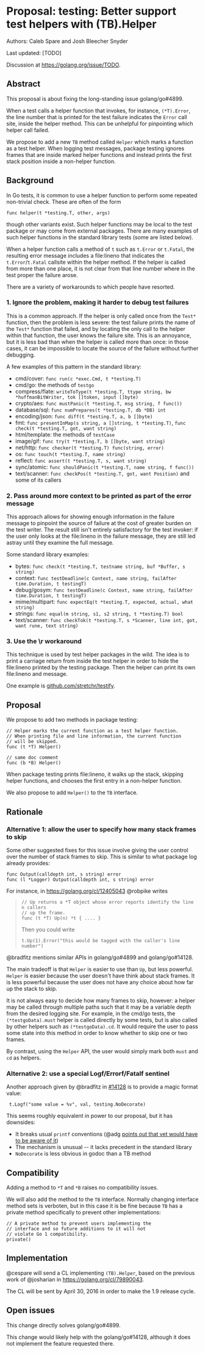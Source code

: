 # Proposal: testing: Better support test helpers with (TB).Helper

Authors: Caleb Spare and Josh Bleecher Snyder

Last updated: [TODO]

Discussion at https://golang.org/issue/TODO.

## Abstract

This proposal is about fixing the long-standing issue golang/go#4899.

When a test calls a helper function that invokes, for instance, `(*T).Error`,
the line number that is printed for the test failure indicates the `Error` call
site, inside the helper method. This can be unhelpful for pinpointing which
helper call failed.

We propose to add a new `TB` method called `Helper` which marks a function as a
test helper. When logging test messages, package testing ignores frames that are
inside marked helper functions and instead prints the first stack position
inside a non-helper function.

## Background

In Go tests, it is common to use a helper function to perform some repeated
non-trivial check. These are often of the form

    func helper(t *testing.T, other, args)

though other variants exist. Such helper functions may be local to the test
package or may come from external packages. There are many examples of such
helper functions in the standard library tests (some are listed below).

When a helper function calls a method of `t` such as `t.Error` or `t.Fatal`, the
resulting error message includes a file:lineno that indicates the
`t.Error`/`t.Fatal` callsite within the helper method. If the helper is called
from more than one place, it is not clear from that line number where in the
test proper the failure arose.

There are a variety of workarounds to which people have resorted.

### 1. Ignore the problem, making it harder to debug test failures

This is a common approach. If the helper is only called once from the `Test*`
function, then the problem is less severe: the test failure prints the name of
the `Test*` function that failed, and by locating the only call to the helper
within that function, the user knows the failure site. This is an annoyance, but
it is less bad than when the helper is called more than once: in those cases, it
can be impossible to locate the source of the failure without further debugging.

A few examples of this pattern in the standard library:

- cmd/cover: `func run(c *exec.Cmd, t *testing.T)`
- cmd/go: the methods of `testgo`
- compress/flate: `writeToType(t *testing.T, ttype string, bw *huffmanBitWriter, tok []token, input []byte)`
- crypto/aes: `func mustPanic(t *testing.T, msg string, f func())`
- database/sql: `func numPrepares(t *testing.T, db *DB) int`
- encoding/json: `func diff(t *testing.T, a, b []byte)`
- fmt: `func presentInMap(s string, a []string, t *testing.T)`, `func check(t *testing.T, got, want string)`
- html/template: the methods of `testCase`
- image/gif: `func try(t *testing.T, b []byte, want string)`
- net/http: `func checker(t *testing.T) func(string, error)`
- os: `func touch(t *testing.T, name string)`
- reflect: `func assert(t *testing.T, s, want string)`
- sync/atomic: `func shouldPanic(t *testing.T, name string, f func())`
- text/scanner: `func checkPos(t *testing.T, got, want Position)` and some of
  its callers

### 2. Pass around more context to be printed as part of the error message

This approach allows for showing enough information in the failure message to
pinpoint the source of failure at the cost of greater burden on the test writer.
The result still isn't entirely satisfactory for the test invoker: if the user
only looks at the file:lineno in the failure message, they are still led astray
until they examine the full message.

Some standard library examples:

- bytes: `func check(t *testing.T, testname string, buf *Buffer, s string)`
- context: `func testDeadline(c Context, name string, failAfter time.Duration, t testingT)`
- debug/gosym: `func testDeadline(c Context, name string, failAfter time.Duration, t testingT)`
- mime/multipart: `func expectEq(t *testing.T, expected, actual, what string)`
- strings: `func equal(m string, s1, s2 string, t *testing.T) bool`
- text/scanner: `func checkTok(t *testing.T, s *Scanner, line int, got, want rune, text string)`

### 3. Use the \r workaround

This technique is used by test helper packages in the wild. The idea is to print
a carriage return from inside the test helper in order to hide the file:lineno
printed by the testing package. Then the helper can print its own file:lineno
and message.

One example is
[github.com/stretchr/testify](https://github.com/stretchr/testify/blob/2402e8e7a02fc811447d11f881aa9746cdc57983/assert/assertions.go#L226).

## Proposal

We propose to add two methods in package testing:

    // Helper marks the current function as a test helper function.
    // When printing file and line information, the current function
    // will be skipped.
    func (t *T) Helper()

    // same doc comment
    func (b *B) Helper()

When package testing prints file:lineno, it walks up the stack, skipping helper
functions, and chooses the first entry in a non-helper function.

We also propose to add `Helper()` to the `TB` interface.

## Rationale

### Alternative 1: allow the user to specify how many stack frames to skip

Some other suggested fixes for this issue involve giving the user control over
the number of stack frames to skip. This is similar to what package log already
provides:

    func Output(calldepth int, s string) error
    func (l *Logger) Output(calldepth int, s string) error

For instance, in https://golang.org/cl/12405043 @robpike writes

>     // Up returns a *T object whose error reports identify the line n callers
>     // up the frame.
>     func (t *T) Up(n) *t { .... }
> 
> Then you could write
> 
>     t.Up(1).Error("this would be tagged with the caller's line number")

@bradfitz mentions similar APIs in golang/go#4899 and golang/go#14128.

The main tradeoff is that `Helper` is easier to use than `Up`, but less
powerful. `Helper` is easier because the user doesn't have think about stack
frames. It is less powerful because the user does not have any choice about how
far up the stack to skip.

It is not always easy to decide how many frames to skip, however: a helper
may be called through multiple paths such that it may be a variable depth from
the desired logging site. For example, in the cmd/go tests, the
`(*testgoData).must` helper is called directly by some tests, but is also called
by other helpers such as `(*testgoData).cd`. It would require the user to pass
some state into this method in order to know whether to skip one or two frames.

By contrast, using the `Helper` API, the user would simply mark both `must` and
`cd` as helpers.

### Alternative 2: use a special Logf/Errorf/Fatalf sentinel

Another approach given by @bradfitz in
[#14128](https://github.com/golang/go/issues/14128#issuecomment-176254702)
is to provide a magic format value:

     t.Logf("some value = %v", val, testing.NoDecorate)

This seems roughly equivalent in power to our proposal, but it has downsides:

* It breaks usual `printf` conventions (@adg [points out that vet would have to
  be aware of
  it](https://github.com/golang/go/issues/14128#issuecomment-176456878))
* The mechanism is unusual -- it lacks precedent in the standard library
* `NoDecorate` is less obvious in godoc than a TB method

## Compatibility

Adding a method to `*T` and `*B` raises no compatibility issues.

We will also add the method to the `TB` interface. Normally changing interface
method sets is verboten, but in this case it is be fine because `TB` has a
private method specifically to prevent other implementations:

    // A private method to prevent users implementing the
    // interface and so future additions to it will not
    // violate Go 1 compatibility.
    private()

## Implementation

@cespare will send a CL implementing `(TB).Helper`, based on the previous work
of @josharian in https://golang.org/cl/79890043.

The CL will be sent by April 30, 2016 in order to make the 1.9 release cycle.

## Open issues

This change directly solves golang/go#4899.

This change would likely help with the golang/go#14128, although it does not
implement the feature requested there.
